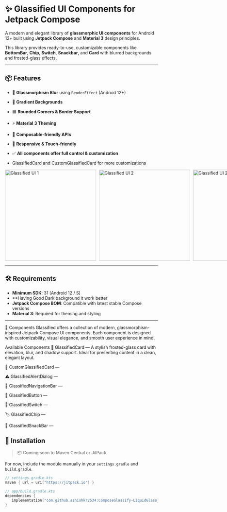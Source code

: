 # ✨ Glassified UI Components for Jetpack Compose

A modern and elegant library of **glassmorphic UI components** for Android 12+ built using **Jetpack Compose** and **Material 3** design principles.

This library provides ready-to-use, customizable components like **BottomBar**, **Chip**, **Switch**, **Snackbar**, and **Card** with blurred backgrounds and frosted-glass effects.

---

## 📦 Features

- 🧊 **Glassmorphism Blur** using `RenderEffect` (Android 12+)
- 🌈 **Gradient Backgrounds**
- 🟦 **Rounded Corners & Border Support**
- ⚡ **Material 3 Theming**
- 🧩 **Composable-friendly APIs**
- 📱 **Responsive & Touch-friendly**
- ✅ **All components offer full control & customization**

- GlassifiedCard and CustomGlassifiedCard for more customizations
<div style="display: flex; gap: 10px;">
  <img src="https://github.com/user-attachments/assets/68a011e6-5786-4fd9-93ff-4ec819a93207" alt="Glassified UI 1" width="300"/>
  <img src="https://github.com/user-attachments/assets/4f3905ee-2c88-43c9-a3ee-770ee70362f1" alt="Glassified UI 2" width="300"/>
      <img src="https://github.com/user-attachments/assets/d4447488-81c7-4c49-b239-05adcec996d1" alt="Glassified UI 2" width="300"/>
     <img src="https://github.com/user-attachments/assets/0847ea83-b966-44fb-8a42-8ad53951b14f" alt="Glassified UI 2" width="300"/>
</div>



---
## 🛠️ Requirements

- **Minimum SDK**: 31 (Android 12 / S)
- **Having Good Dark background it work better
- **Jetpack Compose BOM**: Compatible with latest stable Compose versions
- **Material 3**: Required for theming and styling

---
🧩 Components
Glassified offers a collection of modern, glassmorphism-inspired Jetpack Compose UI components. Each component is designed with customizability, visual elegance, and smooth user experience in mind.

 Available Components
🧊 GlassifiedCard — 
A stylish frosted-glass card with elevation, blur, and shadow support. Ideal for presenting content in a clean, elegant layout.

🎨 CustomGlassifiedCard — 

⚠️ GlassifiedAlertDialog — 

🧭 GlassifiedNavigationBar — 

🔘 GlassifiedButton — 

🔄 GlassifiedSwitch — 

🏷️ GlassifiedChip — 

🍬 GlassifiedSnackBar — 

## 🚀 Installation

> 📦 Coming soon to Maven Central or JitPack

For now, include the module manually in your `settings.gradle` and `build.gradle`.

```kotlin
// settings.gradle.kts
maven { url = uri("https://jitpack.io") }

// app/build.gradle.kts
dependencies {
   implementation("com.github.ashishkr2534:ComposeGlassify-LiquidGlass_Library:version-number")
}
